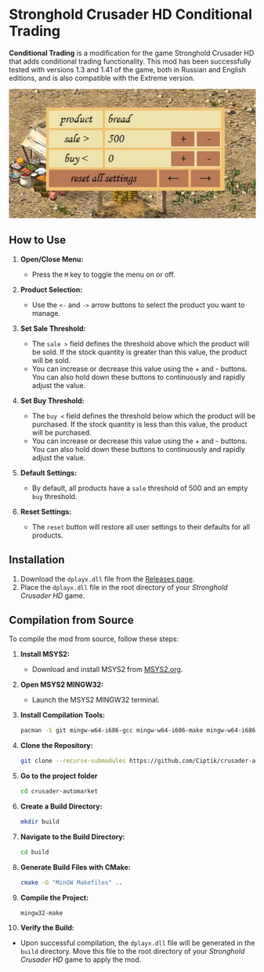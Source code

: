# Stronghold Crusader HD Conditional Trading

**Conditional Trading** is a modification for the game Stronghold Crusader HD that adds conditional trading functionality. This mod has been successfully tested with versions 1.3 and 1.41 of the game, both in Russian and English editions, and is also compatible with the Extreme version.

<img src="screenshot.jpg" alt="Mod Menu Screenshot" width="600"/>

## How to Use

1. **Open/Close Menu:**
   - Press the `M` key to toggle the menu on or off.

2. **Product Selection:**
   - Use the `<-` and `->` arrow buttons to select the product you want to manage.

3. **Set Sale Threshold:**
   - The `sale >` field defines the threshold above which the product will be sold. If the stock quantity is greater than this value, the product will be sold.
   - You can increase or decrease this value using the + and - buttons. You can also hold down these buttons to continuously and rapidly adjust the value.

4. **Set Buy Threshold:**
   - The `buy <` field defines the threshold below which the product will be purchased. If the stock quantity is less than this value, the product will be purchased.
   - You can increase or decrease this value using the + and - buttons. You can also hold down these buttons to continuously and rapidly adjust the value.

5. **Default Settings:**
   - By default, all products have a `sale` threshold of 500 and an empty `buy` threshold.

6. **Reset Settings:**
   - The `reset` button will restore all user settings to their defaults for all products.

## Installation

1. Download the `dplayx.dll` file from the [Releases page](https://github.com/Ciptik/crusader-automarket/releases).
2. Place the `dplayx.dll` file in the root directory of your *Stronghold Crusader HD* game.

## Compilation from Source

To compile the mod from source, follow these steps:

1. **Install MSYS2:**
   - Download and install MSYS2 from [MSYS2.org](https://www.msys2.org/).

2. **Open MSYS2 MINGW32:**
   - Launch the MSYS2 MINGW32 terminal.

3. **Install Compilation Tools:**
   ```bash
   pacman -S git mingw-w64-i686-gcc mingw-w64-i686-make mingw-w64-i686-cmake
   
4. **Clone the Repository:**
   ```bash
   git clone --recurse-submodules https://github.com/Ciptik/crusader-automarket.git
   ```

5. **Go to the project folder**
   ```bash
   cd crusader-automarket
   ```

6. **Create a Build Directory:**
   ```bash
   mkdir build
   ```

7. **Navigate to the Build Directory:**
   ```bash
   cd build
   ```

8. **Generate Build Files with CMake:**
   ```bash
   cmake -G "MinGW Makefiles" ..
   ```

9. **Compile the Project:**
   ```bash
   mingw32-make
   ```

10. **Verify the Build:**
   - Upon successful compilation, the `dplayx.dll` file will be generated in the `build` directory. Move this file to the root directory of your *Stronghold Crusader HD* game to apply the mod.
